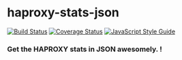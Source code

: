 # haproxy-stats-json
[![Build Status](https://travis-ci.org/jcware/haproxy-stats-json.svg?branch=master)](https://travis-ci.org/jcware/haproxy-stats-json) [![Coverage Status](https://coveralls.io/repos/github/jcware/haproxy-stats-json/badge.svg?branch=master)](https://coveralls.io/github/jcware/haproxy-stats-json?branch=master) [![JavaScript Style Guide](https://img.shields.io/badge/code_style-standard-brightgreen.svg)](https://standardjs.com)

### Get the HAPROXY stats in JSON awesomely. !
